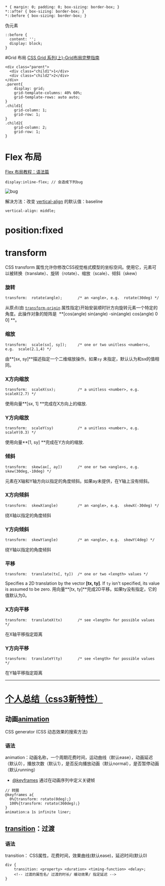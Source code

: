 ```
* { margin: 0; padding: 0; box-sizing: border-box; }
*::after { box-sizing: border-box; }
*::before { box-sizing: border-box; }
```
伪元素
```
::before {
  content: '';
  display: block;
}
```
#Grid 布局
[CSS Grid 系列(上)-Grid布局完整指南](https://zhuanlan.zhihu.com/p/33030746)
```
<div class="parent">
  <div class="child1">1</div>
  <div class="child2">2</div>
</div>
.parent{
    display: grid;
    grid-template-columns: 40% 60%;
    grid-template-rows: auto auto;
}
.child1{
    grid-column: 1;
    grid-row: 1;
}
.child2{
    grid-column: 2;
    grid-row: 1;
}
```
# Flex 布局
[Flex 布局教程：语法篇](http://www.ruanyifeng.com/blog/2015/07/flex-grammar.html)
```
display:inline-flex; // 会造成下列bug
```
![bug](https://upload-images.jianshu.io/upload_images/7094266-e820277fef3949a1.png?imageMogr2/auto-orient/strip%7CimageView2/2/w/1240)

解决方法：改变 [vertical-align](https://developer.mozilla.org/zh-CN/docs/Web/CSS/vertical-align) 的默认值：baseline
```
vertical-align: middle;
```
# position:fixed
# transform
CSS transform 属性允许你修改CSS视觉格式模型的坐标空间。使用它，元素可以被转换（translate）、旋转（rotate）、缩放（scale）、倾斜（skew）
### 旋转
```
transform:  rotate(angle);       /* an <angle>, e.g.  rotate(30deg) */
```
从原点(由 [`transform-origin`](https://developer.mozilla.org/zh-CN/docs/Web/CSS/transform-origin "transform-origin CSS属性让你更改一个元素变形的原点。") 属性指定)开始安装顺时针方向旋转元素一个特定的角度。此操作对象的矩阵是  **[cos(angle) sin(angle) -sin(angle) cos(angle) 0 0] **。
### 缩放
```
transform:  scale(sx[, sy]);     /* one or two unitless <number>s, e.g.  scale(2.1,4) */
```
由**[sx, sy]**描述指定一个二维缩放操作。如果`sy` 未指定，默认认为和sx的值相同。
### X方向缩放
```
transform:  scaleX(sx);          /* a unitless <number>, e.g.  scaleX(2.7) */
```
使用向量**[sx, 1] **完成在X方向上的缩放.
### Y方向缩放
```
transform:  scaleY(sy)           /* a unitless <number>, e.g.  scaleY(0.3) */
```
使用向量**[1, sy] **完成在Y方向的缩放.
### 倾斜
```
transform:  skew(ax[, ay])       /* one or two <angle>s, e.g.  skew(30deg,-10deg) */
```
元素在X轴和Y轴方向以指定的角度倾斜。如果ay未提供，在Y轴上没有倾斜。
### X方向倾斜
```
transform:  skewX(angle)         /* an <angle>, e.g.  skewX(-30deg) */
```
绕X轴以指定的角度倾斜
### Y方向倾斜
```
transform:  skewY(angle)         /* an <angle>, e.g.  skewY(4deg) */
```
绕Y轴以指定的角度倾斜
### 平移
```
transform:  translate(tx[, ty])  /* one or two <length> values */
```
Specifies a 2D translation by the vector **[tx, ty]**. If `ty` isn't specified, its value is assumed to be zero.
用向量**[tx, ty]**完成2D平移。如果ty没有指定，它的值默认为0。
### X方向平移
```
transform:  translateX(tx)       /* see <length> for possible values */
```
在X轴平移指定距离
### Y方向平移
```
transform:  translateY(ty)       /* see <length> for possible values */
```
在Y轴平移指定距离

---
# [个人总结（css3新特性）](https://segmentfault.com/a/1190000010780991)
## 动画[animation](https://developer.mozilla.org/zh-CN/docs/Web/CSS/animation)
CSS generator (CSS 动态效果的搜索方法)
### 语法
animation：动画名称，一个周期花费时间，运动曲线（默认ease），动画延迟（默认0），播放次数（默认1），是否反向播放动画（默认normal），是否暂停动画（默认running）

- [@keyframes](https://developer.mozilla.org/zh-CN/docs/Web/CSS/@keyframes) 通过在动画序列中定义关键帧
```
// 转圈
@keyframes a{
  0%{transform: rotato(0deg);}
  100%{transform: rotato(360deg);}
}
animation:a 1s infinite liner;
```
## [transition](https://developer.mozilla.org/zh-CN/docs/Web/CSS/CSS_Transitions/Using_CSS_transitions)：过渡
### 语法
transition： CSS属性，花费时间，效果曲线(默认ease)，延迟时间(默认0)
```
div {
    transition: <property> <duration> <timing-function> <delay>;
    <!-- 过渡的属性名/ 过渡的时长/ 缓动效果/ 指定延迟 -->
}
```
